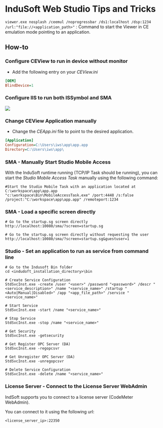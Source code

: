# InduSoft Web Studio Tips and Tricks

`viewer.exe nosplash /ceemul /noprogressbar /ds1:localhost /dsp:1234 /url:"file://<application_path>"` : Command to start the Viewer in CE emulation mode pointing to an application.

## How-to

### Configure CEView to run in device without monitor

- Add the following entry on your *CEView.ini*

```ini
[OEM]
BlindDevice=1
```

### Configure IIS to run both ISSymbol and SMA

![](http://tinyurl.com/ybby4k2a)


### Change CEView Application manually

- Change the *CEApp.ini* file to point to the desired application.

```ini
[Application]
Configuration=C:\Users\iws\app\app.app
Directory=C:\Users\iws\app\
```

### SMA - Manually Start Studio Mobile Access

With the InduSoft runtime running (TCP/IP Task should be running), you can start the *Studio Mobile Access Task* manually using the following command:

```shell
#Start the Studio Mobile Task with an application located at C:\workspace\app\app.app
"c:\workspace\Bin\MobileAccessTask.exe" /port:4448 /s:false /project:"C:\workspace\app\app.app" /remoteport:1234
```

### SMA - Load a specific screen directly

```shell
# Go to the startup.sg screen directly
http://localhost:10080/sma/?screen=startup.sg

# Go to the startup.sg screen directly without requesting the user
http://localhost:10080/sma/?screen=startup.sg&guestuser=1
```

### Studio - Set an application to run as service from command line

```shell
# Go to the Indusoft Bin folder
cd <indudoft_installation_directory>\bin

# Create Service Configuration
StdSvcInst.exe -create /user "<user>" /password "<password>" /descr "<service_description>" /name "<service_name>" /startup "<Auto|Manual|Disabled>" /app "<app_file_path>" /service "<service_name>"

# Start Service
StdSvcInst.exe -start /name "<service_name>"

# Stop Service
StdSvcInst.exe -stop /name "<service_name>"

# Get Security
StdSvcInst.exe -getsecurity

# Get Register OPC Server (DA)
StdSvcInst.exe -regopcsvr

# Get Unregister OPC Server (DA)
StdSvcInst.exe -unregopcsvr

# Delete Service Configuration
StdSvcInst.exe -delete /name "<service_name>"
```

### License Server - Connect to the License Server WebAdmin

IndSoft supports you to connect to a license server (CodeMeter WebAdmin). 

You can connect to it using the following url:

`<license_server_ip>:22350` 




